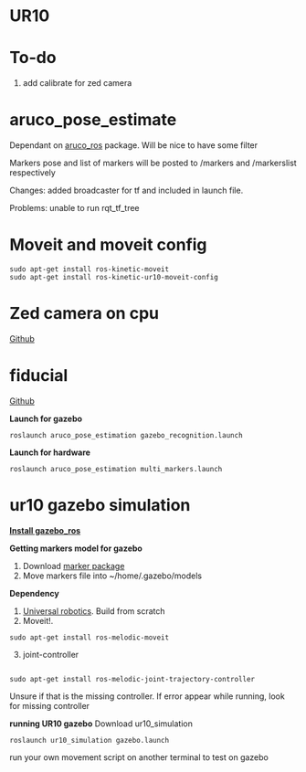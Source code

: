 # UR10

# To-do
1. add calibrate for zed camera

# aruco_pose_estimate
Dependant on [aruco_ros](https://github.com/pal-robotics/aruco_ros) package. Will be nice to have some filter

Markers pose and list of markers will be posted to /markers and /markerslist respectively

Changes: added broadcaster for tf and included in launch file.

Problems: unable to run rqt_tf_tree

# Moveit and moveit config
```
sudo apt-get install ros-kinetic-moveit
sudo apt-get install ros-kinetic-ur10-moveit-config
```

# Zed camera on cpu
[Github](https://github.com/willdzeng/zed_cpu_ros)

# fiducial
[Github](https://github.com/UbiquityRobotics/fiducials)



**Launch for gazebo**
```
roslaunch aruco_pose_estimation gazebo_recognition.launch
```

**Launch for hardware**

```
roslaunch aruco_pose_estimation multi_markers.launch
```

# ur10 gazebo simulation
**[Install gazebo_ros](http://gazebosim.org/tutorials?tut=ros_installing)**

**Getting markers model for gazebo**
1. Download [marker package](https://github.com/joselusl/aruco_gazebo)
2. Move markers file into ~/home/.gazebo/models

**Dependency**
1. [Universal robotics](https://github.com/ros-industrial/universal_robot). Build from scratch
2. Moveit!.
```
sudo apt-get install ros-melodic-moveit
```
3. joint-controller 
```

sudo apt-get install ros-melodic-joint-trajectory-controller
```
Unsure if that is the missing controller. If error appear while running, look for missing controller

**running UR10 gazebo**
Download ur10_simulation

```
roslaunch ur10_simulation gazebo.launch 
```

run your own movement script on another terminal to test on gazebo
